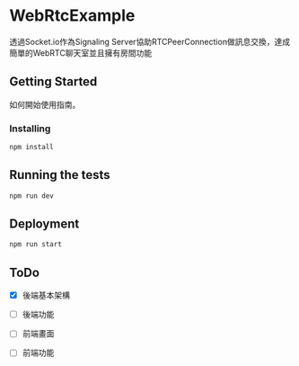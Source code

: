 # WebRtcExample

透過Socket.io作為Signaling Server協助RTCPeerConnection做訊息交換，達成簡單的WebRTC聊天室並且擁有房間功能

## Getting Started

如何開始使用指南。

### Installing

```bash
npm install
```

## Running the tests

```bash
npm run dev
```

## Deployment

```bash
npm run start
```
## ToDo

- [X] 後端基本架構
- [ ] 後端功能
- [ ] 前端畫面
- [ ] 前端功能
 